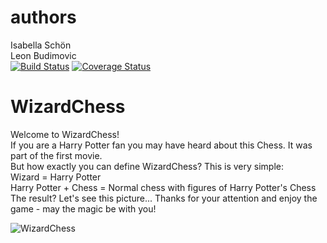 # authors
Isabella Schön \
Leon Budimovic \
[![Build Status](https://travis-ci.com/IsabellaSchoen/WizardChess.svg?branch=master)](https://travis-ci.com/IsabellaSchoen/WizardChess)
[![Coverage Status](https://coveralls.io/repos/github/IsabellaSchoen/WizardChess/badge.svg?branch=master)](https://coveralls.io/github/IsabellaSchoen/WizardChess?branch=master)

# WizardChess
Welcome to WizardChess!<br />
If you are a Harry Potter fan you may have heard about this Chess. It was part of the first movie. <br />
But how exactly you can define WizardChess? This is very simple: <br />
Wizard = Harry Potter <br />
Harry Potter + Chess = Normal chess with figures of Harry Potter's Chess <br />
The result? Let's see this picture...
Thanks for your attention and enjoy the game - may the magic be with you!

![WizardChess](http://pm1.narvii.com/5911/905a076f5f18e128a97b760c72af1b438723da41_hq.jpg)


